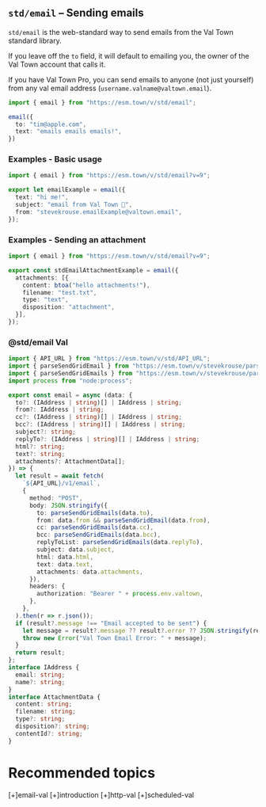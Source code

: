 ## `std/email` – Sending emails

`std/email` is the web-standard way to send emails from the Val Town standard library.

If you leave off the `to` field, it will default to emailing you, the owner of the Val Town account that calls it.

If you have Val Town Pro, you can send emails to anyone (not just yourself) from any val email address (`username.valname@valtown.email`).

```ts
import { email } from "https://esm.town/v/std/email";

email({
  to: "tim@apple.com",
  text: "emails emails emails!",
})
```

### Examples - Basic usage

```ts
import { email } from "https://esm.town/v/std/email?v=9";

export let emailExample = email({
  text: "hi me!",
  subject: "email from Val Town 👋",
  from: "stevekrouse.emailExample@valtown.email",
});
```

### Examples - Sending an attachment

```ts
import { email } from "https://esm.town/v/std/email?v=9";

export const stdEmailAttachmentExample = email({
  attachments: [{
    content: btoa("hello attachments!"),
    filename: "test.txt",
    type: "text",
    disposition: "attachment",
  }],
});
```

### @std/email Val

```ts
import { API_URL } from "https://esm.town/v/std/API_URL";
import { parseSendGridEmail } from "https://esm.town/v/stevekrouse/parseSendGridEmail?v=8";
import { parseSendGridEmails } from "https://esm.town/v/stevekrouse/parseSendGridEmails?v=10";
import process from "node:process";

export const email = async (data: {
  to?: (IAddress | string)[] | IAddress | string;
  from?: IAddress | string;
  cc?: (IAddress | string)[] | IAddress | string;
  bcc?: (IAddress | string)[] | IAddress | string;
  subject?: string;
  replyTo?: (IAddress | string)[] | IAddress | string;
  html?: string;
  text?: string;
  attachments?: AttachmentData[];
}) => {
  let result = await fetch(
    `${API_URL}/v1/email`,
    {
      method: "POST",
      body: JSON.stringify({
        to: parseSendGridEmails(data.to),
        from: data.from && parseSendGridEmail(data.from),
        cc: parseSendGridEmails(data.cc),
        bcc: parseSendGridEmails(data.bcc),
        replyToList: parseSendGridEmails(data.replyTo),
        subject: data.subject,
        html: data.html,
        text: data.text,
        attachments: data.attachments,
      }),
      headers: {
        authorization: "Bearer " + process.env.valtown,
      },
    },
  ).then(r => r.json());
  if (result?.message !== "Email accepted to be sent") {
    let message = result?.message ?? result?.error ?? JSON.stringify(result);
    throw new Error("Val Town Email Error: " + message);
  }
  return result;
};
interface IAddress {
  email: string;
  name?: string;
}
interface AttachmentData {
  content: string;
  filename: string;
  type?: string;
  disposition?: string;
  contentId?: string;
}
```

# Recommended topics

[+]email-val
[+]introduction
[+]http-val
[+]scheduled-val